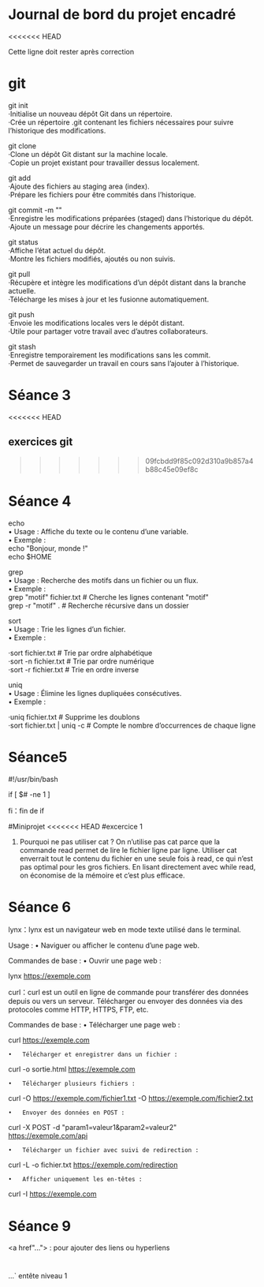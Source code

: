 # Journal de bord du projet encadré
<<<<<<< HEAD

Cette ligne doit rester après correction



# git
 git init  
·Initialise un nouveau dépôt Git dans un répertoire.  
·Crée un répertoire .git contenant les fichiers nécessaires pour suivre l’historique des modifications.  


 git clone <url>  
·Clone un dépôt Git distant sur la machine locale.  
·Copie un projet existant pour travailler dessus localement.  

 git add <fichier>  
·Ajoute des fichiers au staging area (index).  
·Prépare les fichiers pour être commités dans l’historique.  


 git commit -m "<message>"  
 ·Enregistre les modifications préparées (staged) dans l’historique du dépôt.  
 ·Ajoute un message pour décrire les changements apportés.  


 git status  
·Affiche l’état actuel du dépôt.  
·Montre les fichiers modifiés, ajoutés ou non suivis.  


 git pull   
·Récupère et intègre les modifications d’un dépôt distant dans la branche actuelle.   
·Télécharge les mises à jour et les fusionne automatiquement.   


 git push   
·Envoie les modifications locales vers le dépôt distant.   
·Utile pour partager votre travail avec d’autres collaborateurs.   


 git stash  
·Enregistre temporairement les modifications sans les commit.  
·Permet de sauvegarder un travail en cours sans l’ajouter à l’historique.  



# Séance 3
<<<<<<< HEAD  
## exercices git  
>>>>>>> 09fcbdd9f85c092d310a9b857a4b88c45e09ef8c


# Séance 4  

 echo  
	•	Usage : Affiche du texte ou le contenu d’une variable.  
	•	Exemple :  
echo "Bonjour, monde !"  
echo $HOME  

 grep  
	•	Usage : Recherche des motifs dans un fichier ou un flux.  
	•	Exemple :  
grep "motif" fichier.txt   # Cherche les lignes contenant "motif"  
grep -r "motif" .          # Recherche récursive dans un dossier  

sort  
	•	Usage : Trie les lignes d’un fichier.  
	•	Exemple :  

·sort fichier.txt        # Trie par ordre alphabétique  
·sort -n fichier.txt     # Trie par ordre numérique  
·sort -r fichier.txt     # Trie en ordre inverse  

uniq  
	•	Usage : Élimine les lignes dupliquées consécutives.  
	•	Exemple :  

·uniq fichier.txt        # Supprime les doublons  
·sort fichier.txt | uniq -c  # Compte le nombre d’occurrences de chaque ligne  

# Séance5
#!/usr/bin/bash  

if [ $# -ne 1 ]  

fi：fin de if  

#Miniprojet
<<<<<<< HEAD
#excercice 1
1. Pourquoi ne pas utiliser cat ?
On n’utilise pas cat parce que la commande read permet de lire le fichier ligne par ligne. Utiliser cat enverrait tout le contenu du fichier en une seule fois à read, ce qui n’est pas optimal pour les gros fichiers. En lisant directement avec while read, on économise de la mémoire et c’est plus efficace.

# Séance 6  
 lynx：lynx est un navigateur web en mode texte utilisé dans le terminal.  

Usage :
	•	Naviguer ou afficher le contenu d’une page web.

Commandes de base :
	•	Ouvrir une page web :

lynx https://exemple.com

 curl：curl est un outil en ligne de commande pour transférer des données depuis ou vers un serveur.
	Télécharger ou envoyer des données via des protocoles comme HTTP, HTTPS, FTP, etc.

Commandes de base :
	•	Télécharger une page web :

curl https://exemple.com

	•	Télécharger et enregistrer dans un fichier :

curl -o sortie.html https://exemple.com

	•	Télécharger plusieurs fichiers :

curl -O https://exemple.com/fichier1.txt -O https://exemple.com/fichier2.txt

	•	Envoyer des données en POST :

curl -X POST -d "param1=valeur1&param2=valeur2" https://exemple.com/api

	•	Télécharger un fichier avec suivi de redirection :

curl -L -o fichier.txt https://exemple.com/redirection

	•	Afficher uniquement les en-têtes :

curl -I https://exemple.com

# Séance 9
<a href"..."> </a> : pour ajouter des liens ou hyperliens
<h1></h1> ...` entête niveau 1 